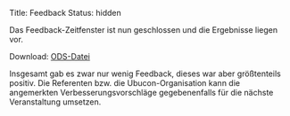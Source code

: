 Title: Feedback
Status: hidden

Das Feedback-Zeitfenster ist nun geschlossen und die Ergebnisse liegen
vor.

Download:
[ODS-Datei]({filename}/files/Auswertung_Feedback_Ubucon_2011.ods) 

Insgesamt gab es zwar nur wenig Feedback, dieses war aber
größtenteils positiv. Die Referenten bzw. die Ubucon-Organisation
kann die angemerkten Verbesserungsvorschläge gegebenenfalls für die
nächste Veranstaltung umsetzen.
